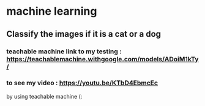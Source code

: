 # machine learning #
## Classify the images if it is a cat or a dog ##
### teachable machine link to my testing : https://teachablemachine.withgoogle.com/models/ADoiM1kTy/
### to see my video :  https://youtu.be/KTbD4EbmcEc
by using teachable machine (:
